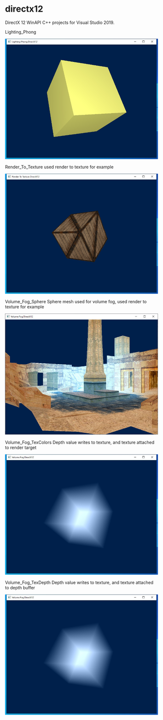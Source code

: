 # directx12

DirectX 12 WinAPI C++ projects for Visual Studio 2019.


Lighting_Phong

<img src="https://github.com/kurlyak/directx12/blob/main/pics/Lighting_Phong.png" alt="DirectX 12 Lighting Phong" width=600 />


Render_To_Texture used render to texture for example

<img src="https://github.com/kurlyak/directx12/blob/main/pics/Render_To_Texture.png" alt="DirectX 12 Render To Texture" width=600 />

Volume_Fog_Sphere Sphere mesh used for volume fog, used render to texture for example

<img src="https://github.com/kurlyak/directx12/blob/main/pics/Volume_Fog_Sphere.png" alt="DirectX 12 Volume Fog" width=600 />


Volume_Fog_TexColors Depth value writes to texture, and texture attached to render target

<img src="https://github.com/kurlyak/directx12/blob/main/pics/Volume_Fog_TexColors.png" alt="DirectX 12 Volume Fog" width=600 />


Volume_Fog_TexDepth Depth value writes to texture, and texture attached to depth buffer

<img src="https://github.com/kurlyak/directx12/blob/main/pics/Volume_Fog_TexDepth.png" alt="DirectX 12 Volume Fog" width=600 />


